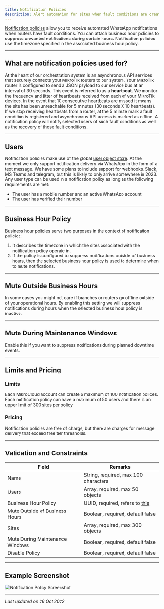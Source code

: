 ```yaml
---
title: Notification Policies
description: Alert automation for sites when fault conditions are created and updated.
---
```


[Notification policies](https://app.mikrocloud.com/policies/notifiable) allow you to receive automated WhatsApp notifications when routers have fault conditions. You can attach business hour policies to suppress unwanted notifications during certain hours. Notification policies use the timezone specified in the associated business hour policy.

---

## What are notification policies used for?

At the heart of our orchestration system is an asynchronous API services that securely connects your MikroTik routers to our system. Your MikroTik router is configured to send a JSON payload to our service bus at an interval of 30 seconds. This event is referred to as a **heartbeat**. We monitor the frequency and jitter of heartbeats received from each of your MikroTik devices. In the event that 10 consecutive heartbeats are missed it means the site has been unreachable for 5 minutes (30 seconds X 10 heartbeats). If we stop receiving heartbeats from a router, at the 5 minute mark a fault condition is registered and asynchronous API access is marked as offline. A notification policy will notify selected users of such fault conditions as well as the recovery of those fault conditions.

---

## Users

Notification policies make use of the global [user object store](/account-management/users). At the moment we only support notification delivery via WhatsApp in the form of a text message. We have some plans to include support for webhooks, Slack, MS Teams and telegram, but this is likely to only arrive somewhere in 2023. Any user type can be used in a notification policy as long as the following requirements are met:

- The user has a mobile number and an active WhatsApp account
- The user has verified their number

---

## Business Hour Policy

Business hour policies serve two purposes in the context of notification policies:

1. It describes the timezone in which the sites associated with the notification policy operate in.
2. If the policy is configured to suppress notifications outside of business hours, then the selected business hour policy is used to determine when to mute notifications.

---

## Mute Outside Business Hours

In some cases you might not care if branches or routers go offline outside of your operational hours. By enabling this setting we will suppress notifications during hours when the selected business hour policy is inactive.

---

## Mute During Maintenance Windows

Enable this if you want to suppress notifications during planned downtime events.

---

## Limits and Pricing

### Limits

Each MikroCloud account can create a maximum of 100 notification polices.
Each notification policy can have a maximum of 50 users and there is an upper limit of 300 sites per policy

### Pricing

Notification policies are free of charge, but there are charges for message delivery that exceed free tier thresholds.

---

## Validation and Constraints

| Field                           | Remarks                                                            |
| ------------------------------- | ------------------------------------------------------------------ |
| Name                            | String, required, max 100 characters                               |
| Users                           | Array, required, max 50 objects                                    |
| Business Hour Policy            | UUID, required, refers to [this](/policies/business-hour-policies) |
| Mute Outside of Business Hours  | Boolean, required, default false                                   |
| Sites                           | Array, required, max 300 objects                                   |
| Mute During Maintenance Windows | Boolean, required, default false                                   |
| Disable Policy                  | Boolean, required, default false                                   |

---

## Example Screenshot

![Notification Policy Screenshot](https://cdn.mikrocloud.com/documentation-assets/notification-policy.png)

---

_Last updated on 26 Oct 2022_
